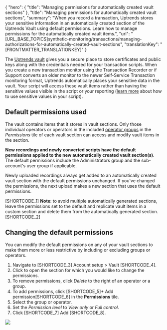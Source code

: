 {
  "hero": {
    "title": "Managing permissions for automatically created vault sections"
  },
  "title": "Managing permissions for automatically created vault sections",
  "summary": "When you record a transaction, Uptrends stores your sensitive information in an automatically created section of the Uptrends Vault using default permissions. Learn how to manage permissions for the automatically created vault items.",
  "url": "[URL_BASE_TOPICS]synthetic-monitoring/transactions/managing-authorizations-for-automatically-created-vault-sections",
  "translationKey": "[FRONTMATTER_TRANSLATIONKEY]"
}

The [Uptrends vault]([LINK_URL_1]) gives you a secure place to store certificates and public keys along with the credentials needed for your transaction scripts. When you create a new transaction monitor using the Transaction Recorder or if Support converts an older monitor to the newer Self-Service Transaction monitoring format, Uptrends automatically places your sensitive data in the vault. Your script will access these vault items rather than having the sensitive values visible in the script or your reporting ([learn more]([LINK_URL_2]) about how to use sensitive values in your script).

## Default permissions used

The vault contains items that it stores in vault sections. Only those individual operators or operators in the included [operator groups]([LINK_URL_3]) in the *Permissions* tile of each vault section can access and modify vault items in the section.

**New recordings and newly converted scripts have the default permissions applied to the new automatically created vault section(s)**. The default permissions include the Administrators group and the sub-account's user group if applicable.

Newly uploaded recordings always get added to an automatically created vault section with the default permissions unchanged. If you've changed the permissions, the next upload makes a new section that uses the default permissions.

[SHORTCODE_1]
**Note**: to avoid multiple automatically generated sections, leave the permissions set to the default and replicate vault items in a custom section and delete them from the automatically generated section.
[SHORTCODE_2]

## Changing the default permissions

You can modify the default permissions on any of your vault sections to make them more or less restrictive by including or excluding groups or operators.

1.  Navigate to [SHORTCODE_3] Account setup > Vault [SHORTCODE_4].
2.  Click to open the section for which you would like to change the permissions.
3.  To remove permissions, click *Delete* to the right of an operator or a group.
4.  To add permissions, click [SHORTCODE_5]\+ Add permission[SHORTCODE_6] in the **Permissions** tile.
5.  Select the group or operator.
6.  Set the *Permission level* to *View only* or *Full control*.
7.  Click [SHORTCODE_7] Add [SHORTCODE_8].

![]([LINK_URL_4])
